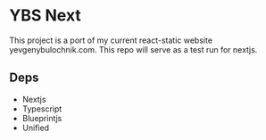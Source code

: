 # YBS Next

This project is a port of my current react-static website yevgenybulochnik.com. This repo will serve as a test run for nextjs.

## Deps
- Nextjs
- Typescript
- Blueprintjs
- Unified
